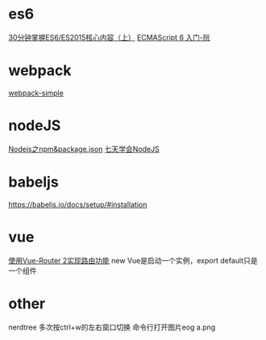 # es6
[30分钟掌握ES6/ES2015核心内容（上）](https://segmentfault.com/a/1190000004365693 )
[ECMAScript 6 入门-阮]( http://es6.ruanyifeng.com/)
# webpack
[webpack-simple](https://github.com/vuejs-templates/webpack-simple)

# nodeJS
[Nodejs之npm&package.json](https://segmentfault.com/a/1190000007624021)
[七天学会NodeJS](https://nqdeng.github.io/7-days-nodejs/)

# babeljs

https://babeljs.io/docs/setup/#installation

 
# vue
[使用Vue-Router 2实现路由功能](http://blog.csdn.net/sinat_17775997/article/details/54710420)
new Vue是启动一个实例，export default只是一个组件

# other
nerdtree 多次按ctrl+w的左右窗口切换
命令行打开图片eog   a.png 
